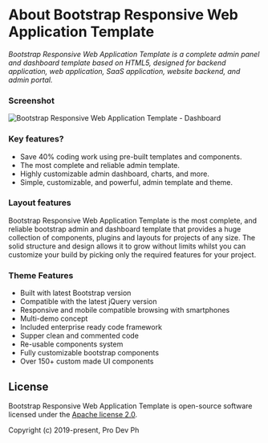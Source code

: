 # About Bootstrap Responsive Web Application Template
*Bootstrap Responsive Web Application Template is a complete admin panel and dashboard template based on HTML5, designed for backend application, web application, SaaS application, website backend, and admin portal.* 

### Screenshot
![Bootstrap Responsive Web Application Template - Dashboard](https://i.postimg.cc/XND8X5P6/web-application-template.png)

### Key features?
- Save 40% coding work using pre-built templates and components.
- The most complete and reliable admin template.
- Highly customizable admin dashboard, charts, and more.
- Simple, customizable, and powerful, admin template and theme.

### Layout features
Bootstrap Responsive Web Application Template is the most complete, and reliable bootstrap admin and dashboard template that provides a huge collection of components, plugins and layouts for projects of any size. The solid structure and design allows it to grow without limits whilst you can customize your build by picking only the required features for your project.

### Theme Features
- Built with latest Bootstrap version
- Compatible with the latest jQuery version
- Responsive and mobile compatible browsing with smartphones
- Multi-demo concept
- Included enterprise ready code framework
- Supper clean and commented code
- Re-usable components system
- Fully customizable bootstrap components
- Over 150+ custom made UI components

## License

Bootstrap Responsive Web Application Template is open-source software licensed under the [Apache license 2.0](http://www.apache.org/licenses/LICENSE-2.0).

Copyright (c) 2019-present, Pro Dev Ph

